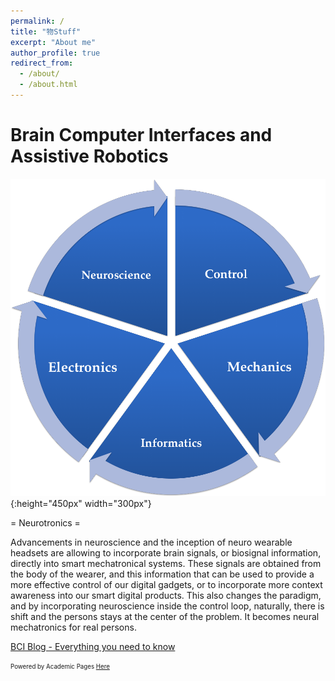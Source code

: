 ```yaml
---
permalink: /
title: "物Stuff"
excerpt: "About me"
author_profile: true
redirect_from: 
  - /about/
  - /about.html
---
```




Brain Computer Interfaces and Assistive Robotics
================================================


![Neurotronics](images/neurotronics.png){:height="450px" width="300px"}

= Neurotronics =

Advancements in neuroscience and the inception of neuro wearable headsets are allowing to incorporate brain signals, or biosignal information, directly into smart mechatronical systems.  These signals are obtained from the body of the wearer, and this information that can be used to provide a more effective control of our digital gadgets, or to incorporate more context awareness into our smart digital products.  This also changes the paradigm, and by incorporating neuroscience inside the control loop, naturally, there is shift  and the persons stays at the center of the problem.  It becomes neural mechatronics for real persons.

[BCI Blog - Everything you need to know](http://monostuff.logdown.com/posts/253892-brain-computer-interfaces-all-you-need-to-know)

<sub><sup>Powered by Academic Pages [Here](https://academicpages.github.io/)</sub></sup>
